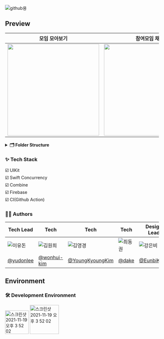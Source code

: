 ![github용](https://user-images.githubusercontent.com/39371835/206902755-9c614adc-a32e-49f3-942e-c546087af821.png)


## Preview

|모임 모아보기|참여모임 채팅|로그인 페이지|위치인증|
|---------------------|---------------------|---------------------|---------------------|
|<img src=https://user-images.githubusercontent.com/39371835/206904147-97f07e89-895d-44c5-a820-cfe3c5b79797.png width=300>|<img src=https://user-images.githubusercontent.com/39371835/206904167-12026e96-7b21-4f2a-a6c3-bc8619c4930f.png width=300>|<img src=https://user-images.githubusercontent.com/39371835/206904430-2c150a0d-6f2e-4b26-bd3e-0f88df9a1910.png width=300>|<img src=https://user-images.githubusercontent.com/39371835/206904226-645a9ff1-e3ae-4b44-a264-837aea8e3561.png width=300>|


__<details><summary>🗂 Folder Structure</summary>__


```    
── Vegeting
│   ├── Global
│   │   ├── Base
│   │   ├── Extensions
│   │   ├── Literals
│   │   ├── Manager
│   │   ├── Models
│   │   ├── Protocols
│   │   ├── Resources
│   │   │   ├── Assets.xcassets
│   │   │   │   ├── AccentColor.colorset
│   │   │   │   ├── AppIcon.appiconset
│   │   │   │   └── tabbarImage
│   │   │   └── Storyboards
│   │   │       └── Base.lproj
│   │   │           └── LaunchScreen.storyboard
│   │   ├── Supports
│   │   │   ├── GoogleService-Info.plist
│   │   │   ├── Info.plist
│   │   │   └── Secret.xcconfig
│   │   ├── UIComponent
│   │   │   └── Cell
│   │   └── Utils
│   ├── Screens
│   │   ├── ChatRoom
│   │   │   ├── Cell
│   │   │   └── ViewController
│   │   ├── ChatRoomDetail
│   │   │   ├── Component
│   │   │   ├── ViewController
│   │   │   └── ViewModel
│   │   ├── CreateGroup
│   │   │   ├── Cells
│   │   │   ├── Components
│   │   │   └── ViewController
│   │   │       └── Component
│   │   ├── GroupList
│   │   │   ├── Component
│   │   │   └── ViewController
│   │   ├── Main
│   │   │   └── ViewController
│   │   ├── MyPage
│   │   │   ├── Cell
│   │   │   └── ViewController
│   │   ├── PostDetail
│   │   ├── RegisterUserProfile
│   │   │   ├── Component
│   │   │   └── ViewController
│   │   ├── Report
│   │   │   ├── Cell
│   │   │   ├── Component
│   │   │   └── ViewController
│   │   └── SignIn
│   │       ├── ViewControllers
│   │       └── ViewModel
│   └── Vegeting.entitlements
└── VegetingTests         
```

</details>      
         

### ✨ Tech Stack
☑️ UIKit    
☑️ Swift Concurrency     
☑️ Combine     
☑️ Firebase         
☑️ CI(Github Action)           



### 🧑‍💻 Authors
|Tech Lead|Tech|Tech|Tech|Design Lead|
|---|---|---|---|---|
|![이유돈](https://user-images.githubusercontent.com/39371835/206903853-78d656d9-0091-4296-97c4-15adab567428.png)|![김원희](https://user-images.githubusercontent.com/39371835/206903852-d98d4045-de8f-4530-b337-8d64ddd91b8b.png)|![김영경](https://user-images.githubusercontent.com/39371835/206903850-cd021d18-9617-4544-93c4-7085ab521fe9.png)|![최동권](https://user-images.githubusercontent.com/39371835/206903854-4756d1ca-ca1d-4cd3-ab5f-2cc6da270ea9.png)|![강은비](https://user-images.githubusercontent.com/39371835/206903846-dda23e07-25fd-49b4-afcd-32e7b49a930d.png)|
|[@yudonlee](https://github.com/yudonlee)|[@wonhui-kim](https://github.com/wonhui-kim)|[@YoungKyoungKim](https://github.com/kelly1422)|[@dake](https://github.com/ccdkk)|[@EunbiKang](https://github.com/pppaper)|



## Environment
### 🛠 Development Environment
<img width="77" alt="스크린샷 2021-11-19 오후 3 52 02" src="https://img.shields.io/badge/iOS-15.0+-silver"> <img width="95" alt="스크린샷 2021-11-19 오후 3 52 02" src="https://img.shields.io/badge/Xcode-14.1-blue">







